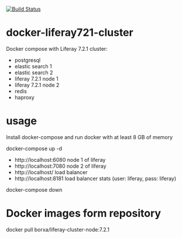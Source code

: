 [![Build Status](https://travis-ci.org/borxa/docker-liferay7-cluster.svg?branch=7.2.1)](https://travis-ci.org/borxa/docker-liferay7-cluster)
# docker-liferay721-cluster
Docker compose with Liferay 7.2.1 cluster:
  - postgresql
  - elastic search 1
  - elastic search 2
  - liferay 7.2.1 node 1
  - liferay 7.2.1 node 2
  - redis
  - haproxy
  
  # usage
  
  Install docker-compose and run docker with at least 8 GB of memory
  
  docker-compose up -d
  
  - http://localhost:6080 node 1 of liferay
  - http://localhost:7080 node 2 of liferay
  - http://localhost/ load balancer
  - http://localhost:8181 load balancer stats (user: liferay, pass: liferay)
  
  docker-compose down

  # Docker images form repository

  docker pull borxa/liferay-cluster-node:7.2.1

